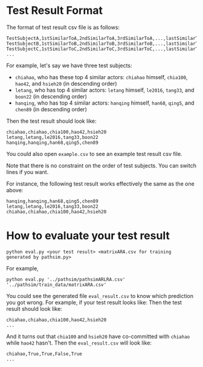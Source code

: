 # Test Result Format

The format of test result csv file is as follows:

```
TestSubjectA,1stSimilarToA,2ndSimilarToA,3rdSimilarToA,...,lastSimilarToA
TestSubjectB,1stSimilarToB,2ndSimilarToB,3rdSimilarToB,...,lastSimilarToB
TestSubjectC,1stSimilarToC,2ndSimilarToC,3rdSimilarToC,...,lastSimilarToC
...
```


For example, let's say we have three test subjects:

  * `chiahao`, who has these top 4 similar actors: `chiahao` himself, `chia100`, `hao42`, and `hsieh20` (in descending order)
  * `letang`, who has top 4 similar actors: `letang` himself, `le2016`, `tang33`, and `boon22` (in descending order)
  * `hanqing`, who has top 4 similar actors: `hanqing` himself, `han68`, `qing5`, and `chen89` (in descending order)

Then the test result should look like:

```
chiahao,chiahao,chia100,hao42,hsieh20
letang,letang,le2016,tang33,boon22
hanqing,hanqing,han68,qing5,chen89
```

You could also open `example.csv` to see an example test result csv file.

Note that there is no constraint on the order of test subjects.
You can switch lines if you want.

For instance, the following test result works effectively the same as the one above:
```
hanqing,hanqing,han68,qing5,chen89
letang,letang,le2016,tang33,boon22
chiahao,chiahao,chia100,hao42,hsieh20
```

# How to evaluate your test result

```
python eval.py <your test result> <matrixARA.csv for training generated by pathsim.py>
```

For example,
```
python eval.py '../pathsim/pathsimARLRA.csv' '../pathsim/train_data/matrixARA.csv'
```

You could see the generated file `eval_result.csv` to know which prediction you got wrong.
For example, if your test result looks like:
Then the test result should look like:

```
chiahao,chiahao,chia100,hao42,hsieh20
...
```

And it turns out that `chia100` and `hsieh20` have co-committed with `chiahao` while `hao42` hasn't.
Then the `eval_result.csv` will look like:

```
chiahao,True,True,False,True
...
```
